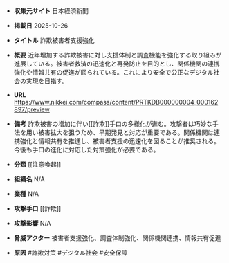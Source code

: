 - **収集元サイト**
日本経済新聞

- **掲載日**
2025-10-26

- **タイトル**
詐欺被害者支援強化

- **概要**
近年増加する詐欺被害に対し支援体制と調査機能を強化する取り組みが進展している。被害者救済の迅速化と再発防止を目的とし、関係機関の連携強化や情報共有の促進が図られている。これにより安全で公正なデジタル社会の実現を目指す。

- **URL**
https://www.nikkei.com/compass/content/PRTKDB000000004_000162897/preview

- **備考**
詐欺被害の増加に伴い[[詐欺]]手口の多様化が進む。攻撃者は巧妙な手法を用い被害拡大を狙うため、早期発見と対応が重要である。関係機関は連携強化と情報共有を推進し、被害者支援の迅速化を図ることが推奨される。今後も手口の進化に対応した対策強化が必要である。

- **分類**
[[注意喚起]]

- **組織名**
N/A

- **業種**
N/A

- **攻撃手口**
[[詐欺]]

- **攻撃影響**
N/A

- **脅威アクター**
被害者支援強化、調査体制強化、関係機関連携、情報共有促進

- **原因**
#詐欺対策 #デジタル社会 #安全保障
